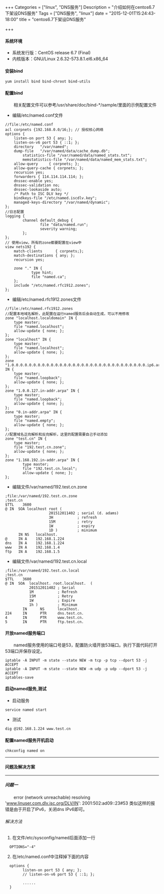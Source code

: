 +++
Categories = ["linux", "DNS服务"]
Description = "介绍如何在centos6.7下架设DNS服务"
Tags = ["DNS服务", "linux"]
date = "2015-12-01T15:24:43-18:00"
title = "centos6.7下架设DNS服务"

+++

#### 系统环境
  - 系统发行版：CentOS release 6.7 (Final)
  - 内核版本：GNU/Linux 2.6.32-573.8.1.el6.x86_64

#### 安装bind
```shell
yum install bind bind-chroot bind-utils
```
#### 配置bind
&emsp;&emsp;相关配置文件可以参考/usr/share/doc/bind-*/sample/里面的示例配置文件
<!--more-->
- 编辑/etc/named.conf文件

```shell
//file:/etc/named.conf
acl corpnets {192.168.0.0/16;}; // 授权核心网络
options {
	listen-on port 53 { any; };
	listen-on-v6 port 53 { ::1; };
	directory 	"/var/named";
	dump-file 	"/var/named/data/cache_dump.db";
        statistics-file "/var/named/data/named_stats.txt";
        memstatistics-file "/var/named/data/named_mem_stats.txt";
	allow-query     { corpnets; };
	allow-query-cache { corpnets; };
	recursion yes;
	forwarders { 114.114.114.114; };
	dnssec-enable yes;
	dnssec-validation no;
	dnssec-lookaside auto;
	/* Path to ISC DLV key */
	bindkeys-file "/etc/named.iscdlv.key";
	managed-keys-directory "/var/named/dynamic";
};
//日志配置
logging {
        channel default_debug {
                file "data/named.run";
                severity warning;
        };
};
// 使用view，所有的zone都要配置在view中
view nets192 {
	match-clients 	   { corpnets;};
	match-destinations { any; };
	recursion yes;

	zone "." IN {
        	type hint;
        	file "named.ca";
	};
	include "/etc/named.rfc1912.zones";
};

```

- 编辑/etc/named.rfc1912.zones文件

```shell
//file:/etc/named.rfc1912.zones
//配置本地域名解析，此配置在运行named服务后会自动生成，可以不用修改
zone "localhost.localdomain" IN {
	type master;
	file "named.localhost";
	allow-update { none; };
};
zone "localhost" IN {
	type master;
	file "named.localhost";
	allow-update { none; };
};
zone "1.0.0.0.0.0.0.0.0.0.0.0.0.0.0.0.0.0.0.0.0.0.0.0.0.0.0.0.0.0.0.0.ip6.arpa" IN {
	type master;
	file "named.loopback";
	allow-update { none; };
};
zone "1.0.0.127.in-addr.arpa" IN {
	type master;
	file "named.loopback";
	allow-update { none; };
};
zone "0.in-addr.arpa" IN {
	type master;
	file "named.empty";
	allow-update { none; };
};
//配置域名正向解析和反向解析，这里的配置需要自己手动添加
zone "test.cn" IN {
	type master;
	file "192.test.cn.zone";
	allow-update { none; };
};
zone "1.168.192.in-addr.arpa" IN {
        type master;
        file "192.test.cn.local";
        allow-update { none; };
};
```

- 编辑文件/var/named/192.test.cn.zone

```shell
;file:/var/named/192.test.cn.zone
;test.cn
$TTL	3600
@ IN  SOA localhost root (
					201512011402 ; serial (d. adams)
					3H           ; refresh
					15M          ; retry
					1W           ; expiry
					1D )         ; minimum
      IN NS   localhost.
@     IN A    192.168.1.224
dns   IN A    192.168.1.224
www   IN A    192.168.1.4
ftp   IN A    192.168.1.5

```

- 编辑文件/var/named/192.test.cn.local

```shell
;file:/var/named/192.test.cn.local
;test.cn
$TTL	3600
@ IN  SOA  localhost. root.localhost.  (
           201512011402 ; Serial
           1M           ; Refresh
           15M          ; Retry
           1W           ; Expire
           1h )         ; Minimum
        IN      NS      localhost.
224     IN      PTR     dns.test.cn.
4       IN      PTR     www.test.cn.
5       IN      PTR     ftp.test.cn.

```

#### 开放named服务端口
&emsp;&emsp;named服务使用的端口号是53，配置防火墙开放53端口。执行下面代码打开53端口并保存设定。
```shell
iptable -A INPUT -m state --state NEW -m tcp -p tcp --dport 53 -j ACCEPT
iptable -A INPUT -m state --state NEW -m udp -p udp --dport 53 -j ACCEPT
iptables-save
```

#### 启动named服务,测试
- 启动服务

```shell
service named start
```
- 测试

```shell
dig @192.168.1.224 www.test.cn
```

#### 配置named服务开机启动
```shell
chkconfig named on
```
--------

#### 问题及解决方案

---------
##### 问题一

&emsp;&emsp;error (network unreachable) resolving 'www.linuser.com.dlv.isc.org/DLV/IN': 2001:502:ad09::23#53
类似这样的报错是由于开启了IPv6，关闭dns IPv6即可。

###### 解决方法

1) 在文件/etc/sysconfig/named后面添加一行
```shell
  OPTIONS="-4"
```
2) 在/etc/named.conf中注释掉下面的内容
```shell
  options {
        listen-on port 53 { any; };
        // listen-on-v6 port 53 { ::1; };

        ......
  }
```
